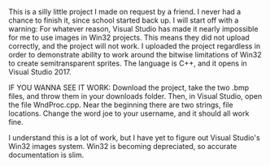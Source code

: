 This is a silly little project I made on request by a friend.
I never had a chance to finish it, since school started back up.
I will start off with a warning: For whatever reason, Visual Studio
 has made it nearly impossible for me to use images in Win32 projects.
This means they did not upload correctly, and the project will not work.
I uploaded the project regardless in order to demonstrate ability to work
 around the bitwise limitations of Win32 to create semitransparent sprites.
The language is C++, and it opens in Visual Studio 2017.


IF YOU WANNA SEE IT WORK: Download the project, take the two .bmp files, and throw
 them in your downloads folder. Then, in Visual Studio, open the file WndProc.cpp.
 Near the beginning there are two strings, file locations. Change the word joe to
 your username, and it should all work fine.

I understand this is a lot of work, but I have yet to figure out Visual Studio's
 Win32 images system. Win32 is becoming depreciated, so accurate documentation is slim.
